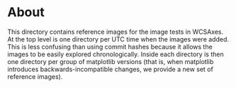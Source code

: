 About
=====

This directory contains reference images for the image tests in WCSAxes. At
the top level is one directory per UTC time when the images were added. This
is less confusing than using commit hashes because it allows the images to be
easily explored chronologically. Inside each directory is then one directory
per group of matplotlib versions (that is, when matplotlib introduces
backwards-incompatible changes, we provide a new set of reference images).

